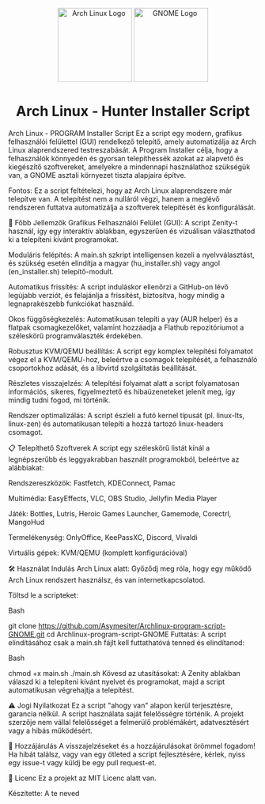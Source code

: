 <p align="center">
<img src="https://raw.githubusercontent.com/archlinux/artwork/master/logo/archlinux-logo-light-bg.svg" alt="Arch Linux Logo" width="150"/>
<img src="https://upload.wikimedia.org/wikipedia/commons/3/36/GNOME_logo.svg" alt="GNOME Logo" width="150"/>
</p>

<h1 align="center">Arch Linux - Hunter Installer Script</h1>
Arch Linux - PROGRAM Installer Script
Ez a script egy modern, grafikus felhasználói felülettel (GUI) rendelkező telepítő, amely automatizálja az Arch Linux alaprendszered testreszabását. A Program Installer célja, hogy a felhasználók könnyedén és gyorsan telepíthessék azokat az alapvető és kiegészítő szoftvereket, amelyekre a mindennapi használathoz szükségük van, a GNOME asztali környezet tiszta alapjaira építve.

Fontos: Ez a script feltételezi, hogy az Arch Linux alaprendszere már telepítve van. A telepítést nem a nulláról végzi, hanem a meglévő rendszeren futtatva automatizálja a szoftverek telepítését és konfigurálását.

🚀 Főbb Jellemzők
Grafikus Felhasználói Felület (GUI): A script Zenity-t használ, így egy interaktív ablakban, egyszerűen és vizuálisan választhatod ki a telepíteni kívánt programokat.

Moduláris felépítés: A main.sh szkript intelligensen kezeli a nyelvválasztást, és szükség esetén elindítja a magyar (hu_installer.sh) vagy angol (en_installer.sh) telepítő-modult.

Automatikus frissítés: A script induláskor ellenőrzi a GitHub-on lévő legújabb verziót, és felajánlja a frissítést, biztosítva, hogy mindig a legnaprakészebb funkciókat használd.

Okos függőségkezelés: Automatikusan telepíti a yay (AUR helper) és a flatpak csomagkezelőket, valamint hozzáadja a Flathub repozitóriumot a széleskörű programválaszték érdekében.

Robusztus KVM/QEMU beállítás: A script egy komplex telepítési folyamatot végez el a KVM/QEMU-hoz, beleértve a csomagok telepítését, a felhasználó csoportokhoz adását, és a libvirtd szolgáltatás beállítását.

Részletes visszajelzés: A telepítési folyamat alatt a script folyamatosan információs, sikeres, figyelmeztető és hibaüzeneteket jelenít meg, így mindig tudni fogod, mi történik.

Rendszer optimalizálás: A script észleli a futó kernel típusát (pl. linux-lts, linux-zen) és automatikusan telepíti a hozzá tartozó linux-headers csomagot.

📋 Telepíthető Szoftverek
A script egy széleskörű listát kínál a legnépszerűbb és leggyakrabban használt programokból, beleértve az alábbiakat:

Rendszereszközök: Fastfetch, KDEConnect, Pamac

Multimédia: EasyEffects, VLC, OBS Studio, Jellyfin Media Player

Játék: Bottles, Lutris, Heroic Games Launcher, Gamemode, Corectrl, MangoHud

Termelékenység: OnlyOffice, KeePassXC, Discord, Vivaldi

Virtuális gépek: KVM/QEMU (komplett konfigurációval)

🛠️ Használat
Indulás Arch Linux alatt: Győződj meg róla, hogy egy működő Arch Linux rendszert használsz, és van internetkapcsolatod.

Töltsd le a scripteket:

Bash

git clone https://github.com/Asymesiter/Archlinux-program-script-GNOME.git
cd Archlinux-program-script-GNOME
Futtatás: A script elindításához csak a main.sh fájlt kell futtathatóvá tenned és elindítanod:

Bash

chmod +x main.sh
./main.sh
Kövesd az utasításokat: A Zenity ablakban válaszd ki a telepíteni kívánt nyelvet és programokat, majd a script automatikusan végrehajtja a telepítést.

⚠️ Jogi Nyilatkozat
Ez a script "ahogy van" alapon kerül terjesztésre, garancia nélkül. A script használata saját felelősségre történik. A projekt szerzője nem vállal felelősséget a felmerülő problémákért, adatvesztésért vagy a hibás működésért.

🤝 Hozzájárulás
A visszajelzéseket és a hozzájárulásokat örömmel fogadom! Ha hibát találsz, vagy van egy ötleted a script fejlesztésére, kérlek, nyiss egy issue-t vagy küldj be egy pull request-et.

📝 Licenc
Ez a projekt az MIT Licenc alatt van.

Készítette: A te neved
